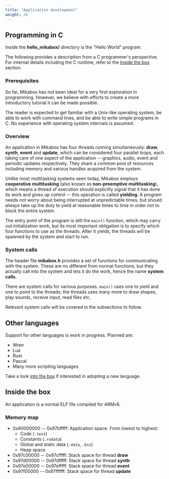 ```yaml
---
title: "Application development"
weight: 20
---
```


## Programming in C

Inside the __hello_mikabox/__ directory is the "Hello World" program.

The following provides a description from a C programmer's perspective. For
internal details including the C runtime, refer to the [Inside the box] section.

[Inside the box]: #inside-the-box

### Prerequisites

So far, Mikabox has not been ideal for a very first exploration in programming.
However, we believe with efforts to create a more introductory tutorial it can
be made possible.

The reader is expected to get familiar with a Unix-like operating system, be
able to work with command lines, and be able to write simple programs in C. No
experience with operating system internals is assumed.

### Overview

An application in Mikabox has four threads running simultaneously: **draw**,
**synth**, **event** and **update**, which can be considered four parallel
loops, each taking care of one aspect of the application -- graphics, audio,
event and periodic updates respectively. They share a common pool of resources
including memory and various handles acquired from the system.

Unlike most multitasking systems seen today, Mikabox employs **cooperative
multitasking** (also known as **non-preemptive multitasking**), which means a
thread of execution should explicitly signal that it has done its work and gives
up control -- this operation is called **yielding**. A program needs not worry
about being interrupted at unpredictable times, but should always take up the
duty to yield at reasonable times to time in order not to block the entire
system.

The entry point of the program is still the `main()` function, which may carry
out initialization work, but its most important obligation is to specify which
four functions to use as the threads. After it yields, the threads will be
spawned by the system and start to run.

### System calls

The header file __mikabox.h__ provides a set of functions for communicating with
the system. These are no different from normal functions, but they actually call
into the system and lets it do the work, hence the name **system calls**.

There are system calls for various purposes. `main()` uses one to yield and one
to point to the threads; the threads uses many more to draw shapes, play sounds,
receive input, read files etc.

Relevant system calls will be covered in the subsections to follow.

## Other languages

Support for other languages is work in progress. Planned are:

- Wren
- Lua
- Rust
- Pascal
- Many more scripting languages

Take a look [into the box] if interested in adopting a new language.

[into the box]: #inside-the-box

## Inside the box

An application is a normal ELF file compiled for ARMv6.

### Memory map

- 0x80000000 -- 0x97bfffff: Application space. From lowest to highest:
  - Code (`.text`)
  - Constants (`.rodata`)
  - Global and static data (`.data`, `.bss`)
  - Heap space
- 0x97c00000 -- 0x97cfffff: Stack space for thread **draw**
- 0x97d00000 -- 0x97dfffff: Stack space for thread **synth**
- 0x97e00000 -- 0x97efffff: Stack space for thread **event**
- 0x97f00000 -- 0x97ffffff: Stack space for thread **update**
